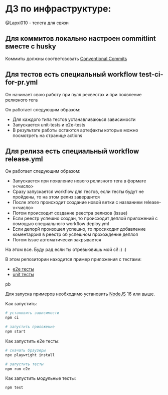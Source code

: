 # ДЗ по инфраструктуре:
@Lapxi010 - телега для связи

## Для коммитов локально настроен commitlint вместе с husky

Коммиты должны соответсвовать [Conventional Commits](https://www.conventionalcommits.org/en/v1.0.0/)

## Для тестов есть специальный workflow test-ci-for-pr.yml

Он начинает свою работу при пулл реквестах и при появление релизного тега

Он работает следующим образом:

- Для каждого типа тестов устанавливаюься зависимости
- Запускается unit-tests и e2e-tests
- В результате работы остаются артефакты которые можно посмотреть на странице actions

## Для релиза есть специальный workflow release.yml

Он работает следующим образом:

- Запускается при появление нового релизного тега в формате v<число>
- Сразу запускается workflow для тестов, если тесты будут не пройдены, то на этом релиз завершится
- После этого происходит создание новой ветки с названием release-v<число>
- Потом происходит создание реестра релизов (issue)
- Если реестр успешно создан, то проиcходит деплой приложений с помощью специального workflow deploy.yml
- Если депорй произошел успешно, то просиходит добавление коментаррия в реестр об успешном прохождение деплоя
- Потом issue автоматически закрывается

На этом все. Буду рад если ты отревьювишь мой ci! :) :)

В этом репозитории находится пример приложения с тестами:

- [e2e тесты](e2e/example.spec.ts)
- [unit тесты](src/example.test.tsx)

рb

Для запуска примеров необходимо установить [NodeJS](https://nodejs.org/en/download/) 16 или выше.

Как запустить:

```sh
# установить зависимости
npm ci

# запустить приложение
npm start
```

Как запустить e2e тесты:

```sh
# скачать браузеры
npx playwright install

# запустить тесты
npm run e2e
```

Как запустить модульные тесты:

```sh
npm test
```
